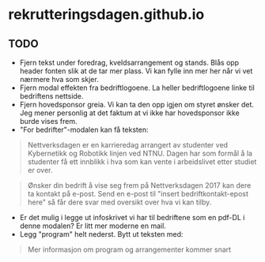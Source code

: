 # rekrutteringsdagen.github.io

## TODO

* Fjern tekst under foredrag, kveldsarrangement og stands. Blås opp header fonten slik at de tar mer plass. Vi kan fylle inn mer her når vi vet nærmere hva som skjer.
* Fjern modal effekten fra bedriftlogoene. La heller bedriftlogoene linke til bedriftens nettside. 
* Fjern hovedsponsor greia. Vi kan ta den opp igjen om styret ønsker det. Jeg mener personlig at det faktum at vi ikke har hovedsponsor ikke burde vises frem.
* "For bedrifter"-modalen kan få teksten:

> Nettverksdagen er en karrieredag arrangert av studenter ved Kybernetikk og Robotikk linjen ved NTNU. Dagen har som formål å la studenter få ett innblikk i hva som kan vente i arbeidslivet etter studiet er over.

> Ønsker din bedrift å vise seg frem på Nettverksdagen 2017 kan dere ta kontakt på e-post. Send en e-post til "insert bedriftkontakt-epost here" så får dere svar med oversikt over hva vi kan tilby. 

* Er det mulig i legge ut infoskrivet vi har til bedriftene som en pdf-DL i denne modalen? Er litt mer moderne en mail. 
* Legg "program" helt nederst. Bytt ut teksten med:

> Mer informasjon om program og arrangementer kommer snart
